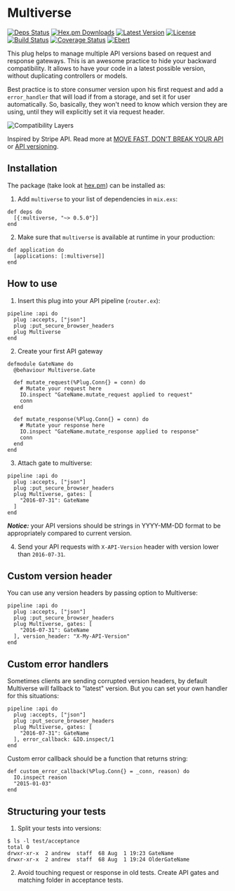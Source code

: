 # Multiverse

[![Deps Status](https://beta.hexfaktor.org/badge/all/github/Nebo15/multiverse.svg)](https://beta.hexfaktor.org/github/Nebo15/multiverse) [![Hex.pm Downloads](https://img.shields.io/hexpm/dw/multiverse.svg?maxAge=3600)](https://hex.pm/packages/multiverse) [![Latest Version](https://img.shields.io/hexpm/v/multiverse.svg?maxAge=3600)](https://hex.pm/packages/multiverse) [![License](https://img.shields.io/hexpm/l/multiverse.svg?maxAge=3600)](https://hex.pm/packages/multiverse) [![Build Status](https://travis-ci.org/Nebo15/multiverse.svg?branch=master)](https://travis-ci.org/Nebo15/multiverse) [![Coverage Status](https://coveralls.io/repos/github/Nebo15/multiverse/badge.svg?branch=master)](https://coveralls.io/github/Nebo15/multiverse?branch=master) [![Ebert](https://ebertapp.io/github/Nebo15/multiverse.svg)](https://ebertapp.io/github/Nebo15/multiverse)

This plug helps to manage multiple API versions based on request and response gateways. This is an awesome practice to hide your backward compatibility. It allows to have your code in a latest possible version, without duplicating controllers or models.

Best practice is to store consumer version upon his first request and add a ```error_handler``` that will load if from a storage, and set it for user automatically. So, basically, they won't need to know which version they are using, until they will explicitly set it via request header.

![Compatibility Layers](http://amberonrails.com/images/posts/move-fast-dont-break-your-api/compatibility-layers.png "Compatibility Layers")

Inspired by Stripe API. Read more at [MOVE FAST, DON'T BREAK YOUR API](http://amberonrails.com/move-fast-dont-break-your-api/) or [API versioning](https://stripe.com/blog/api-versioning).

## Installation

The package (take look at [hex.pm](https://hex.pm/packages/multiverse)) can be installed as:

  1. Add `multiverse` to your list of dependencies in `mix.exs`:

    def deps do
      [{:multiverse, "~> 0.5.0"}]
    end

  2. Make sure that `multiverse` is available at runtime in your production:

    def application do
      [applications: [:multiverse]]
    end

## How to use

  1. Insert this plug into your API pipeline (```router.ex```):

    pipeline :api do
      plug :accepts, ["json"]
      plug :put_secure_browser_headers
      plug Multiverse
    end

  2. Create your first API gateway

    defmodule GateName do
      @behaviour Multiverse.Gate

      def mutate_request(%Plug.Conn{} = conn) do
        # Mutate your request here
        IO.inspect "GateName.mutate_request applied to request"
        conn
      end

      def mutate_response(%Plug.Conn{} = conn) do
        # Mutate your response here
        IO.inspect "GateName.mutate_response applied to response"
        conn
      end
    end

  3. Attach gate to multiverse:

    pipeline :api do
      plug :accepts, ["json"]
      plug :put_secure_browser_headers
      plug Multiverse, gates: [
        "2016-07-31": GateName
      ]
    end

  ***Notice:*** your API versions should be strings in YYYY-MM-DD format to be appropriately compared to current version.

  4. Send your API requests with ```X-API-Version``` header with version lower than ```2016-07-31```.

## Custom version header

  You can use any version headers by passing option to Multiverse:

    pipeline :api do
      plug :accepts, ["json"]
      plug :put_secure_browser_headers
      plug Multiverse, gates: [
        "2016-07-31": GateName
      ], version_header: "X-My-API-Version"
    end

## Custom error handlers

  Sometimes clients are sending corrupted version headers, by default Multiverse will fallback to "latest" version. But you can set your own handler for this situations:

    pipeline :api do
      plug :accepts, ["json"]
      plug :put_secure_browser_headers
      plug Multiverse, gates: [
        "2016-07-31": GateName
      ], error_callback: &IO.inspect/1
    end

  Custom error callback should be a function that returns string:

    def custom_error_callback(%Plug.Conn{} = _conn, reason) do
      IO.inspect reason
      "2015-01-03"
    end

## Structuring your tests

  1. Split your tests into versions:

    $ ls -l test/acceptance
    total 0
    drwxr-xr-x  2 andrew  staff  68 Aug  1 19:23 GateName
    drwxr-xr-x  2 andrew  staff  68 Aug  1 19:24 OlderGateName

  2. Avoid touching request or response in old tests. Create API gates and matching folder in acceptance tests.
